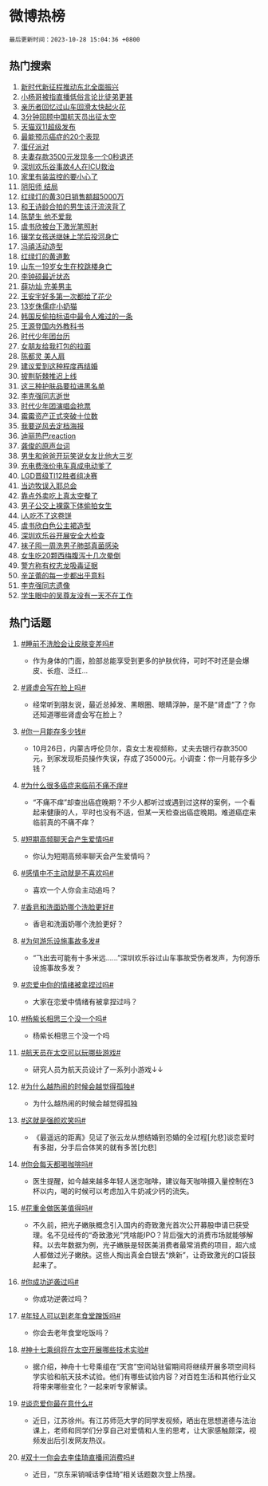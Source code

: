 # 微博热榜

`最后更新时间：2023-10-28 15:04:36 +0800`

## 热门搜索

1. [新时代新征程推动东北全面振兴](https://m.weibo.cn/search?containerid=100103type%3D1%26t%3D10%26q%3D%23%E6%96%B0%E6%97%B6%E4%BB%A3%E6%96%B0%E5%BE%81%E7%A8%8B%E6%8E%A8%E5%8A%A8%E4%B8%9C%E5%8C%97%E5%85%A8%E9%9D%A2%E6%8C%AF%E5%85%B4%23&stream_entry_id=51&isnewpage=1&extparam=seat%3D1%26cate%3D10103%26dgr%3D0%26pos%3D0%26stream_entry_id%3D51%26q%3D%2523%25E6%2596%25B0%25E6%2597%25B6%25E4%25BB%25A3%25E6%2596%25B0%25E5%25BE%2581%25E7%25A8%258B%25E6%258E%25A8%25E5%258A%25A8%25E4%25B8%259C%25E5%258C%2597%25E5%2585%25A8%25E9%259D%25A2%25E6%258C%25AF%25E5%2585%25B4%2523%26c_type%3D51%26filter_type%3Drealtimehot%26display_time%3D1698476674%26pre_seqid%3D169847667492402202148)
1. [小杨哥被指直播低俗言论比徒弟更甚](https://m.weibo.cn/search?containerid=100103type%3D1%26t%3D10%26q%3D%23%E5%B0%8F%E6%9D%A8%E5%93%A5%E8%A2%AB%E6%8C%87%E7%9B%B4%E6%92%AD%E4%BD%8E%E4%BF%97%E8%A8%80%E8%AE%BA%E6%AF%94%E5%BE%92%E5%BC%9F%E6%9B%B4%E7%94%9A%23&stream_entry_id=31&isnewpage=1&extparam=seat%3D1%26realpos%3D1%26dgr%3D0%26filter_type%3Drealtimehot%26q%3D%2523%25E5%25B0%258F%25E6%259D%25A8%25E5%2593%25A5%25E8%25A2%25AB%25E6%258C%2587%25E7%259B%25B4%25E6%2592%25AD%25E4%25BD%258E%25E4%25BF%2597%25E8%25A8%2580%25E8%25AE%25BA%25E6%25AF%2594%25E5%25BE%2592%25E5%25BC%259F%25E6%259B%25B4%25E7%2594%259A%2523%26flag%3D2%26stream_entry_id%3D31%26pos%3D0%26band_rank%3D1%26c_type%3D31%26cate%3D5001%26lcate%3D5001%26display_time%3D1698476674%26pre_seqid%3D169847667492402202148)
1. [亲历者回忆过山车回滑太快起火花](https://m.weibo.cn/search?containerid=100103type%3D1%26t%3D10%26q%3D%23%E4%BA%B2%E5%8E%86%E8%80%85%E5%9B%9E%E5%BF%86%E8%BF%87%E5%B1%B1%E8%BD%A6%E5%9B%9E%E6%BB%91%E5%A4%AA%E5%BF%AB%E8%B5%B7%E7%81%AB%E8%8A%B1%23&stream_entry_id=31&isnewpage=1&extparam=seat%3D1%26realpos%3D2%26dgr%3D0%26filter_type%3Drealtimehot%26q%3D%2523%25E4%25BA%25B2%25E5%258E%2586%25E8%2580%2585%25E5%259B%259E%25E5%25BF%2586%25E8%25BF%2587%25E5%25B1%25B1%25E8%25BD%25A6%25E5%259B%259E%25E6%25BB%2591%25E5%25A4%25AA%25E5%25BF%25AB%25E8%25B5%25B7%25E7%2581%25AB%25E8%258A%25B1%2523%26flag%3D1%26stream_entry_id%3D31%26pos%3D1%26band_rank%3D2%26c_type%3D31%26cate%3D5001%26lcate%3D5001%26display_time%3D1698476674%26pre_seqid%3D169847667492402202148)
1. [3分钟回顾中国航天员出征太空](https://m.weibo.cn/search?containerid=100103type%3D1%26t%3D10%26q%3D%233%E5%88%86%E9%92%9F%E5%9B%9E%E9%A1%BE%E4%B8%AD%E5%9B%BD%E8%88%AA%E5%A4%A9%E5%91%98%E5%87%BA%E5%BE%81%E5%A4%AA%E7%A9%BA%23&stream_entry_id=31&isnewpage=1&extparam=seat%3D1%26realpos%3D3%26dgr%3D0%26filter_type%3Drealtimehot%26q%3D%25233%25E5%2588%2586%25E9%2592%259F%25E5%259B%259E%25E9%25A1%25BE%25E4%25B8%25AD%25E5%259B%25BD%25E8%2588%25AA%25E5%25A4%25A9%25E5%2591%2598%25E5%2587%25BA%25E5%25BE%2581%25E5%25A4%25AA%25E7%25A9%25BA%2523%26flag%3D32768%26stream_entry_id%3D31%26pos%3D2%26band_rank%3D3%26c_type%3D31%26cate%3D5001%26lcate%3D5001%26display_time%3D1698476674%26pre_seqid%3D169847667492402202148)
1. [天猫双11超级发布](https://m.weibo.cn/search?containerid=100103type%3D1%26t%3D10%26q%3D%23%E5%A4%A9%E7%8C%AB%E5%8F%8C11%E8%B6%85%E7%BA%A7%E5%8F%91%E5%B8%83%23&stream_entry_id=31&isnewpage=1&extparam=seat%3D1%26filter_type%3Drealtimehot%26is_ad_pos%3D1%26q%3D%2523%25E5%25A4%25A9%25E7%258C%25AB%25E5%258F%258C11%25E8%25B6%2585%25E7%25BA%25A7%25E5%258F%2591%25E5%25B8%2583%2523%26dgr%3D0%26stream_entry_id%3D31%26adid%3D209601%26topic_ad%3D1%26pos%3D3%26band_rank%3D4%26c_type%3D31%26cate%3D5001%26lcate%3D5001%26display_time%3D1698476674%26pre_seqid%3D169847667492402202148)
1. [最能预示癌症的20个表现](https://m.weibo.cn/search?containerid=100103type%3D1%26t%3D10%26q%3D%23%E6%9C%80%E8%83%BD%E9%A2%84%E7%A4%BA%E7%99%8C%E7%97%87%E7%9A%8420%E4%B8%AA%E8%A1%A8%E7%8E%B0%23&stream_entry_id=31&isnewpage=1&extparam=seat%3D1%26realpos%3D4%26dgr%3D0%26filter_type%3Drealtimehot%26q%3D%2523%25E6%259C%2580%25E8%2583%25BD%25E9%25A2%2584%25E7%25A4%25BA%25E7%2599%258C%25E7%2597%2587%25E7%259A%258420%25E4%25B8%25AA%25E8%25A1%25A8%25E7%258E%25B0%2523%26flag%3D2%26stream_entry_id%3D31%26pos%3D4%26band_rank%3D4%26c_type%3D31%26cate%3D5001%26lcate%3D5001%26display_time%3D1698476674%26pre_seqid%3D169847667492402202148)
1. [蛋仔派对](https://m.weibo.cn/search?containerid=100103type%3D1%26t%3D10%26q%3D%E8%9B%8B%E4%BB%94%E6%B4%BE%E5%AF%B9&stream_entry_id=31&isnewpage=1&extparam=seat%3D1%26realpos%3D5%26dgr%3D0%26filter_type%3Drealtimehot%26q%3D%25E8%259B%258B%25E4%25BB%2594%25E6%25B4%25BE%25E5%25AF%25B9%26flag%3D1%26stream_entry_id%3D31%26pos%3D5%26band_rank%3D5%26c_type%3D31%26cate%3D5001%26lcate%3D5001%26display_time%3D1698476674%26pre_seqid%3D169847667492402202148)
1. [夫妻存款3500元发现多一个0秒退还](https://m.weibo.cn/search?containerid=100103type%3D1%26t%3D10%26q%3D%23%E5%A4%AB%E5%A6%BB%E5%AD%98%E6%AC%BE3500%E5%85%83%E5%8F%91%E7%8E%B0%E5%A4%9A%E4%B8%80%E4%B8%AA0%E7%A7%92%E9%80%80%E8%BF%98%23&stream_entry_id=31&isnewpage=1&extparam=seat%3D1%26realpos%3D6%26dgr%3D0%26filter_type%3Drealtimehot%26q%3D%2523%25E5%25A4%25AB%25E5%25A6%25BB%25E5%25AD%2598%25E6%25AC%25BE3500%25E5%2585%2583%25E5%258F%2591%25E7%258E%25B0%25E5%25A4%259A%25E4%25B8%2580%25E4%25B8%25AA0%25E7%25A7%2592%25E9%2580%2580%25E8%25BF%2598%2523%26flag%3D32768%26stream_entry_id%3D31%26pos%3D6%26band_rank%3D6%26c_type%3D31%26cate%3D5001%26lcate%3D5001%26display_time%3D1698476674%26pre_seqid%3D169847667492402202148)
1. [深圳欢乐谷事故4人在ICU救治](https://m.weibo.cn/search?containerid=100103type%3D1%26t%3D10%26q%3D%23%E6%B7%B1%E5%9C%B3%E6%AC%A2%E4%B9%90%E8%B0%B7%E4%BA%8B%E6%95%854%E4%BA%BA%E5%9C%A8ICU%E6%95%91%E6%B2%BB%23&stream_entry_id=31&isnewpage=1&extparam=seat%3D1%26realpos%3D7%26dgr%3D0%26filter_type%3Drealtimehot%26q%3D%2523%25E6%25B7%25B1%25E5%259C%25B3%25E6%25AC%25A2%25E4%25B9%2590%25E8%25B0%25B7%25E4%25BA%258B%25E6%2595%25854%25E4%25BA%25BA%25E5%259C%25A8ICU%25E6%2595%2591%25E6%25B2%25BB%2523%26flag%3D2%26stream_entry_id%3D31%26pos%3D7%26band_rank%3D7%26c_type%3D31%26cate%3D5001%26lcate%3D5001%26display_time%3D1698476674%26pre_seqid%3D169847667492402202148)
1. [家里有装监控的要小心了](https://m.weibo.cn/search?containerid=100103type%3D1%26t%3D10%26q%3D%E5%AE%B6%E9%87%8C%E6%9C%89%E8%A3%85%E7%9B%91%E6%8E%A7%E7%9A%84%E8%A6%81%E5%B0%8F%E5%BF%83%E4%BA%86&stream_entry_id=31&isnewpage=1&extparam=seat%3D1%26realpos%3D8%26dgr%3D0%26filter_type%3Drealtimehot%26q%3D%25E5%25AE%25B6%25E9%2587%258C%25E6%259C%2589%25E8%25A3%2585%25E7%259B%2591%25E6%258E%25A7%25E7%259A%2584%25E8%25A6%2581%25E5%25B0%258F%25E5%25BF%2583%25E4%25BA%2586%26flag%3D0%26stream_entry_id%3D31%26pos%3D8%26band_rank%3D8%26c_type%3D31%26cate%3D5001%26lcate%3D5001%26display_time%3D1698476674%26pre_seqid%3D169847667492402202148)
1. [阴阳师 结局](https://m.weibo.cn/search?containerid=100103type%3D1%26t%3D10%26q%3D%E9%98%B4%E9%98%B3%E5%B8%88+%E7%BB%93%E5%B1%80&stream_entry_id=31&isnewpage=1&extparam=seat%3D1%26realpos%3D9%26dgr%3D0%26filter_type%3Drealtimehot%26q%3D%25E9%2598%25B4%25E9%2598%25B3%25E5%25B8%2588%2520%25E7%25BB%2593%25E5%25B1%2580%26flag%3D1%26stream_entry_id%3D31%26pos%3D9%26band_rank%3D9%26c_type%3D31%26cate%3D5001%26lcate%3D5001%26display_time%3D1698476674%26pre_seqid%3D169847667492402202148)
1. [红绿灯的黄30日销售额超5000万](https://m.weibo.cn/search?containerid=100103type%3D1%26t%3D10%26q%3D%23%E7%BA%A2%E7%BB%BF%E7%81%AF%E7%9A%84%E9%BB%8430%E6%97%A5%E9%94%80%E5%94%AE%E9%A2%9D%E8%B6%855000%E4%B8%87%23&stream_entry_id=31&isnewpage=1&extparam=seat%3D1%26realpos%3D10%26dgr%3D0%26filter_type%3Drealtimehot%26q%3D%2523%25E7%25BA%25A2%25E7%25BB%25BF%25E7%2581%25AF%25E7%259A%2584%25E9%25BB%258430%25E6%2597%25A5%25E9%2594%2580%25E5%2594%25AE%25E9%25A2%259D%25E8%25B6%25855000%25E4%25B8%2587%2523%26flag%3D0%26stream_entry_id%3D31%26pos%3D10%26band_rank%3D10%26c_type%3D31%26cate%3D5001%26lcate%3D5001%26display_time%3D1698476674%26pre_seqid%3D169847667492402202148)
1. [和王诗龄合拍的男生该汗流浃背了](https://m.weibo.cn/search?containerid=100103type%3D1%26t%3D10%26q%3D%E5%92%8C%E7%8E%8B%E8%AF%97%E9%BE%84%E5%90%88%E6%8B%8D%E7%9A%84%E7%94%B7%E7%94%9F%E8%AF%A5%E6%B1%97%E6%B5%81%E6%B5%83%E8%83%8C%E4%BA%86&stream_entry_id=31&isnewpage=1&extparam=seat%3D1%26realpos%3D11%26dgr%3D0%26filter_type%3Drealtimehot%26q%3D%25E5%2592%258C%25E7%258E%258B%25E8%25AF%2597%25E9%25BE%2584%25E5%2590%2588%25E6%258B%258D%25E7%259A%2584%25E7%2594%25B7%25E7%2594%259F%25E8%25AF%25A5%25E6%25B1%2597%25E6%25B5%2581%25E6%25B5%2583%25E8%2583%258C%25E4%25BA%2586%26flag%3D1%26stream_entry_id%3D31%26pos%3D11%26band_rank%3D11%26c_type%3D31%26cate%3D5001%26lcate%3D5001%26display_time%3D1698476674%26pre_seqid%3D169847667492402202148)
1. [陈楚生 他不爱我](https://m.weibo.cn/search?containerid=100103type%3D1%26t%3D10%26q%3D%E9%99%88%E6%A5%9A%E7%94%9F+%E4%BB%96%E4%B8%8D%E7%88%B1%E6%88%91&stream_entry_id=31&isnewpage=1&extparam=seat%3D1%26realpos%3D12%26dgr%3D0%26filter_type%3Drealtimehot%26q%3D%25E9%2599%2588%25E6%25A5%259A%25E7%2594%259F%2520%25E4%25BB%2596%25E4%25B8%258D%25E7%2588%25B1%25E6%2588%2591%26flag%3D1%26stream_entry_id%3D31%26pos%3D12%26band_rank%3D12%26c_type%3D31%26cate%3D5001%26lcate%3D5001%26display_time%3D1698476674%26pre_seqid%3D169847667492402202148)
1. [虞书欣被台下激光笔照射](https://m.weibo.cn/search?containerid=100103type%3D1%26t%3D10%26q%3D%23%E8%99%9E%E4%B9%A6%E6%AC%A3%E8%A2%AB%E5%8F%B0%E4%B8%8B%E6%BF%80%E5%85%89%E7%AC%94%E7%85%A7%E5%B0%84%23&stream_entry_id=31&isnewpage=1&extparam=seat%3D1%26realpos%3D13%26dgr%3D0%26filter_type%3Drealtimehot%26q%3D%2523%25E8%2599%259E%25E4%25B9%25A6%25E6%25AC%25A3%25E8%25A2%25AB%25E5%258F%25B0%25E4%25B8%258B%25E6%25BF%2580%25E5%2585%2589%25E7%25AC%2594%25E7%2585%25A7%25E5%25B0%2584%2523%26flag%3D2%26stream_entry_id%3D31%26pos%3D13%26band_rank%3D13%26c_type%3D31%26cate%3D5001%26lcate%3D5001%26display_time%3D1698476674%26pre_seqid%3D169847667492402202148)
1. [辍学女孩送继妹上学后投河身亡](https://m.weibo.cn/search?containerid=100103type%3D1%26t%3D10%26q%3D%23%E8%BE%8D%E5%AD%A6%E5%A5%B3%E5%AD%A9%E9%80%81%E7%BB%A7%E5%A6%B9%E4%B8%8A%E5%AD%A6%E5%90%8E%E6%8A%95%E6%B2%B3%E8%BA%AB%E4%BA%A1%23&stream_entry_id=31&isnewpage=1&extparam=seat%3D1%26realpos%3D14%26dgr%3D0%26filter_type%3Drealtimehot%26q%3D%2523%25E8%25BE%258D%25E5%25AD%25A6%25E5%25A5%25B3%25E5%25AD%25A9%25E9%2580%2581%25E7%25BB%25A7%25E5%25A6%25B9%25E4%25B8%258A%25E5%25AD%25A6%25E5%2590%258E%25E6%258A%2595%25E6%25B2%25B3%25E8%25BA%25AB%25E4%25BA%25A1%2523%26flag%3D2%26stream_entry_id%3D31%26pos%3D14%26band_rank%3D14%26c_type%3D31%26cate%3D5001%26lcate%3D5001%26display_time%3D1698476674%26pre_seqid%3D169847667492402202148)
1. [冯禧活动造型](https://m.weibo.cn/search?containerid=100103type%3D1%26t%3D10%26q%3D%E5%86%AF%E7%A6%A7%E6%B4%BB%E5%8A%A8%E9%80%A0%E5%9E%8B&stream_entry_id=31&isnewpage=1&extparam=seat%3D1%26realpos%3D15%26dgr%3D0%26filter_type%3Drealtimehot%26q%3D%25E5%2586%25AF%25E7%25A6%25A7%25E6%25B4%25BB%25E5%258A%25A8%25E9%2580%25A0%25E5%259E%258B%26flag%3D1%26stream_entry_id%3D31%26pos%3D15%26band_rank%3D15%26c_type%3D31%26cate%3D5001%26lcate%3D5001%26display_time%3D1698476674%26pre_seqid%3D169847667492402202148)
1. [红绿灯的黄道歉](https://m.weibo.cn/search?containerid=100103type%3D1%26t%3D10%26q%3D%23%E7%BA%A2%E7%BB%BF%E7%81%AF%E7%9A%84%E9%BB%84%E9%81%93%E6%AD%89%23&stream_entry_id=31&isnewpage=1&extparam=seat%3D1%26realpos%3D16%26dgr%3D0%26filter_type%3Drealtimehot%26q%3D%2523%25E7%25BA%25A2%25E7%25BB%25BF%25E7%2581%25AF%25E7%259A%2584%25E9%25BB%2584%25E9%2581%2593%25E6%25AD%2589%2523%26flag%3D2%26stream_entry_id%3D31%26pos%3D16%26band_rank%3D16%26c_type%3D31%26cate%3D5001%26lcate%3D5001%26display_time%3D1698476674%26pre_seqid%3D169847667492402202148)
1. [山东一19岁女生在校跳楼身亡](https://m.weibo.cn/search?containerid=100103type%3D1%26t%3D10%26q%3D%23%E5%B1%B1%E4%B8%9C%E4%B8%8019%E5%B2%81%E5%A5%B3%E7%94%9F%E5%9C%A8%E6%A0%A1%E8%B7%B3%E6%A5%BC%E8%BA%AB%E4%BA%A1%23&stream_entry_id=31&isnewpage=1&extparam=seat%3D1%26realpos%3D17%26dgr%3D0%26filter_type%3Drealtimehot%26q%3D%2523%25E5%25B1%25B1%25E4%25B8%259C%25E4%25B8%258019%25E5%25B2%2581%25E5%25A5%25B3%25E7%2594%259F%25E5%259C%25A8%25E6%25A0%25A1%25E8%25B7%25B3%25E6%25A5%25BC%25E8%25BA%25AB%25E4%25BA%25A1%2523%26flag%3D2%26stream_entry_id%3D31%26pos%3D17%26band_rank%3D17%26c_type%3D31%26cate%3D5001%26lcate%3D5001%26display_time%3D1698476674%26pre_seqid%3D169847667492402202148)
1. [李钟硕最近状态](https://m.weibo.cn/search?containerid=100103type%3D1%26t%3D10%26q%3D%23%E6%9D%8E%E9%92%9F%E7%A1%95%E6%9C%80%E8%BF%91%E7%8A%B6%E6%80%81%23&stream_entry_id=31&isnewpage=1&extparam=seat%3D1%26realpos%3D18%26dgr%3D0%26filter_type%3Drealtimehot%26q%3D%2523%25E6%259D%258E%25E9%2592%259F%25E7%25A1%2595%25E6%259C%2580%25E8%25BF%2591%25E7%258A%25B6%25E6%2580%2581%2523%26flag%3D2%26stream_entry_id%3D31%26pos%3D18%26band_rank%3D18%26c_type%3D31%26cate%3D5001%26lcate%3D5001%26display_time%3D1698476674%26pre_seqid%3D169847667492402202148)
1. [薛功灿 完美男主](https://m.weibo.cn/search?containerid=100103type%3D1%26t%3D10%26q%3D%E8%96%9B%E5%8A%9F%E7%81%BF+%E5%AE%8C%E7%BE%8E%E7%94%B7%E4%B8%BB&stream_entry_id=31&isnewpage=1&extparam=seat%3D1%26realpos%3D19%26dgr%3D0%26filter_type%3Drealtimehot%26q%3D%25E8%2596%259B%25E5%258A%259F%25E7%2581%25BF%2520%25E5%25AE%258C%25E7%25BE%258E%25E7%2594%25B7%25E4%25B8%25BB%26flag%3D2%26stream_entry_id%3D31%26pos%3D19%26band_rank%3D19%26c_type%3D31%26cate%3D5001%26lcate%3D5001%26display_time%3D1698476674%26pre_seqid%3D169847667492402202148)
1. [王安宇好多第一次都给了花少](https://m.weibo.cn/search?containerid=100103type%3D1%26t%3D10%26q%3D%E7%8E%8B%E5%AE%89%E5%AE%87%E5%A5%BD%E5%A4%9A%E7%AC%AC%E4%B8%80%E6%AC%A1%E9%83%BD%E7%BB%99%E4%BA%86%E8%8A%B1%E5%B0%91&stream_entry_id=31&isnewpage=1&extparam=seat%3D1%26realpos%3D20%26dgr%3D0%26filter_type%3Drealtimehot%26q%3D%25E7%258E%258B%25E5%25AE%2589%25E5%25AE%2587%25E5%25A5%25BD%25E5%25A4%259A%25E7%25AC%25AC%25E4%25B8%2580%25E6%25AC%25A1%25E9%2583%25BD%25E7%25BB%2599%25E4%25BA%2586%25E8%258A%25B1%25E5%25B0%2591%26flag%3D1%26stream_entry_id%3D31%26pos%3D20%26band_rank%3D20%26c_type%3D31%26cate%3D5001%26lcate%3D5001%26display_time%3D1698476674%26pre_seqid%3D169847667492402202148)
1. [13岁侏儒症小奶猫](https://m.weibo.cn/search?containerid=100103type%3D1%26t%3D10%26q%3D13%E5%B2%81%E4%BE%8F%E5%84%92%E7%97%87%E5%B0%8F%E5%A5%B6%E7%8C%AB&stream_entry_id=31&isnewpage=1&extparam=seat%3D1%26realpos%3D21%26dgr%3D0%26filter_type%3Drealtimehot%26q%3D13%25E5%25B2%2581%25E4%25BE%258F%25E5%2584%2592%25E7%2597%2587%25E5%25B0%258F%25E5%25A5%25B6%25E7%258C%25AB%26flag%3D1%26stream_entry_id%3D31%26pos%3D21%26band_rank%3D21%26c_type%3D31%26cate%3D5001%26lcate%3D5001%26display_time%3D1698476674%26pre_seqid%3D169847667492402202148)
1. [韩国反偷拍标语中最令人难过的一条](https://m.weibo.cn/search?containerid=100103type%3D1%26t%3D10%26q%3D%E9%9F%A9%E5%9B%BD%E5%8F%8D%E5%81%B7%E6%8B%8D%E6%A0%87%E8%AF%AD%E4%B8%AD%E6%9C%80%E4%BB%A4%E4%BA%BA%E9%9A%BE%E8%BF%87%E7%9A%84%E4%B8%80%E6%9D%A1&stream_entry_id=31&isnewpage=1&extparam=seat%3D1%26realpos%3D22%26dgr%3D0%26filter_type%3Drealtimehot%26q%3D%25E9%259F%25A9%25E5%259B%25BD%25E5%258F%258D%25E5%2581%25B7%25E6%258B%258D%25E6%25A0%2587%25E8%25AF%25AD%25E4%25B8%25AD%25E6%259C%2580%25E4%25BB%25A4%25E4%25BA%25BA%25E9%259A%25BE%25E8%25BF%2587%25E7%259A%2584%25E4%25B8%2580%25E6%259D%25A1%26flag%3D1%26stream_entry_id%3D31%26pos%3D22%26band_rank%3D22%26c_type%3D31%26cate%3D5001%26lcate%3D5001%26display_time%3D1698476674%26pre_seqid%3D169847667492402202148)
1. [王源登国内外教科书](https://m.weibo.cn/search?containerid=100103type%3D1%26t%3D10%26q%3D%23%E7%8E%8B%E6%BA%90%E7%99%BB%E5%9B%BD%E5%86%85%E5%A4%96%E6%95%99%E7%A7%91%E4%B9%A6%23&stream_entry_id=31&isnewpage=1&extparam=seat%3D1%26realpos%3D23%26dgr%3D0%26filter_type%3Drealtimehot%26q%3D%2523%25E7%258E%258B%25E6%25BA%2590%25E7%2599%25BB%25E5%259B%25BD%25E5%2586%2585%25E5%25A4%2596%25E6%2595%2599%25E7%25A7%2591%25E4%25B9%25A6%2523%26flag%3D1%26stream_entry_id%3D31%26pos%3D23%26band_rank%3D23%26c_type%3D31%26cate%3D5001%26lcate%3D5001%26display_time%3D1698476674%26pre_seqid%3D169847667492402202148)
1. [时代少年团台历](https://m.weibo.cn/search?containerid=100103type%3D1%26t%3D10%26q%3D%E6%97%B6%E4%BB%A3%E5%B0%91%E5%B9%B4%E5%9B%A2%E5%8F%B0%E5%8E%86&stream_entry_id=31&isnewpage=1&extparam=seat%3D1%26realpos%3D24%26dgr%3D0%26filter_type%3Drealtimehot%26q%3D%25E6%2597%25B6%25E4%25BB%25A3%25E5%25B0%2591%25E5%25B9%25B4%25E5%259B%25A2%25E5%258F%25B0%25E5%258E%2586%26flag%3D1%26stream_entry_id%3D31%26pos%3D24%26band_rank%3D24%26c_type%3D31%26cate%3D5001%26lcate%3D5001%26display_time%3D1698476674%26pre_seqid%3D169847667492402202148)
1. [女朋友给我打包的拉面](https://m.weibo.cn/search?containerid=100103type%3D1%26t%3D10%26q%3D%E5%A5%B3%E6%9C%8B%E5%8F%8B%E7%BB%99%E6%88%91%E6%89%93%E5%8C%85%E7%9A%84%E6%8B%89%E9%9D%A2&stream_entry_id=31&isnewpage=1&extparam=seat%3D1%26realpos%3D25%26dgr%3D0%26filter_type%3Drealtimehot%26q%3D%25E5%25A5%25B3%25E6%259C%258B%25E5%258F%258B%25E7%25BB%2599%25E6%2588%2591%25E6%2589%2593%25E5%258C%2585%25E7%259A%2584%25E6%258B%2589%25E9%259D%25A2%26flag%3D1%26stream_entry_id%3D31%26pos%3D25%26band_rank%3D25%26c_type%3D31%26cate%3D5001%26lcate%3D5001%26display_time%3D1698476674%26pre_seqid%3D169847667492402202148)
1. [陈都灵 美人肩](https://m.weibo.cn/search?containerid=100103type%3D1%26t%3D10%26q%3D%E9%99%88%E9%83%BD%E7%81%B5+%E7%BE%8E%E4%BA%BA%E8%82%A9&stream_entry_id=31&isnewpage=1&extparam=seat%3D1%26realpos%3D26%26dgr%3D0%26filter_type%3Drealtimehot%26q%3D%25E9%2599%2588%25E9%2583%25BD%25E7%2581%25B5%2520%25E7%25BE%258E%25E4%25BA%25BA%25E8%2582%25A9%26flag%3D0%26stream_entry_id%3D31%26pos%3D26%26band_rank%3D26%26c_type%3D31%26cate%3D5001%26lcate%3D5001%26display_time%3D1698476674%26pre_seqid%3D169847667492402202148)
1. [建议爱到这种程度再结婚](https://m.weibo.cn/search?containerid=100103type%3D1%26t%3D10%26q%3D%E5%BB%BA%E8%AE%AE%E7%88%B1%E5%88%B0%E8%BF%99%E7%A7%8D%E7%A8%8B%E5%BA%A6%E5%86%8D%E7%BB%93%E5%A9%9A&stream_entry_id=31&isnewpage=1&extparam=seat%3D1%26realpos%3D27%26dgr%3D0%26filter_type%3Drealtimehot%26q%3D%25E5%25BB%25BA%25E8%25AE%25AE%25E7%2588%25B1%25E5%2588%25B0%25E8%25BF%2599%25E7%25A7%258D%25E7%25A8%258B%25E5%25BA%25A6%25E5%2586%258D%25E7%25BB%2593%25E5%25A9%259A%26flag%3D1%26stream_entry_id%3D31%26pos%3D27%26band_rank%3D27%26c_type%3D31%26cate%3D5001%26lcate%3D5001%26display_time%3D1698476674%26pre_seqid%3D169847667492402202148)
1. [披荆斩棘推迟上线](https://m.weibo.cn/search?containerid=100103type%3D1%26t%3D10%26q%3D%23%E6%8A%AB%E8%8D%86%E6%96%A9%E6%A3%98%E6%8E%A8%E8%BF%9F%E4%B8%8A%E7%BA%BF%23&stream_entry_id=31&isnewpage=1&extparam=seat%3D1%26realpos%3D28%26dgr%3D0%26filter_type%3Drealtimehot%26q%3D%2523%25E6%258A%25AB%25E8%258D%2586%25E6%2596%25A9%25E6%25A3%2598%25E6%258E%25A8%25E8%25BF%259F%25E4%25B8%258A%25E7%25BA%25BF%2523%26flag%3D0%26stream_entry_id%3D31%26pos%3D28%26band_rank%3D28%26c_type%3D31%26cate%3D5001%26lcate%3D5001%26display_time%3D1698476674%26pre_seqid%3D169847667492402202148)
1. [这三种护肤品要拉进黑名单](https://m.weibo.cn/search?containerid=100103type%3D1%26t%3D10%26q%3D%23%E8%BF%99%E4%B8%89%E7%A7%8D%E6%8A%A4%E8%82%A4%E5%93%81%E8%A6%81%E6%8B%89%E8%BF%9B%E9%BB%91%E5%90%8D%E5%8D%95%23&stream_entry_id=31&isnewpage=1&extparam=seat%3D1%26realpos%3D29%26dgr%3D0%26filter_type%3Drealtimehot%26q%3D%2523%25E8%25BF%2599%25E4%25B8%2589%25E7%25A7%258D%25E6%258A%25A4%25E8%2582%25A4%25E5%2593%2581%25E8%25A6%2581%25E6%258B%2589%25E8%25BF%259B%25E9%25BB%2591%25E5%2590%258D%25E5%258D%2595%2523%26flag%3D1%26stream_entry_id%3D31%26pos%3D29%26band_rank%3D29%26c_type%3D31%26cate%3D5001%26lcate%3D5001%26display_time%3D1698476674%26pre_seqid%3D169847667492402202148)
1. [李克强同志逝世](https://m.weibo.cn/search?containerid=100103type%3D1%26t%3D10%26q%3D%23%E6%9D%8E%E5%85%8B%E5%BC%BA%E5%90%8C%E5%BF%97%E9%80%9D%E4%B8%96%23&stream_entry_id=31&isnewpage=1&extparam=seat%3D1%26realpos%3D30%26dgr%3D0%26filter_type%3Drealtimehot%26q%3D%2523%25E6%259D%258E%25E5%2585%258B%25E5%25BC%25BA%25E5%2590%258C%25E5%25BF%2597%25E9%2580%259D%25E4%25B8%2596%2523%26flag%3D0%26stream_entry_id%3D31%26pos%3D30%26band_rank%3D30%26c_type%3D31%26cate%3D5001%26lcate%3D5001%26display_time%3D1698476674%26pre_seqid%3D169847667492402202148)
1. [时代少年团演唱会抢票](https://m.weibo.cn/search?containerid=100103type%3D1%26t%3D10%26q%3D%E6%97%B6%E4%BB%A3%E5%B0%91%E5%B9%B4%E5%9B%A2%E6%BC%94%E5%94%B1%E4%BC%9A%E6%8A%A2%E7%A5%A8&stream_entry_id=31&isnewpage=1&extparam=seat%3D1%26realpos%3D31%26dgr%3D0%26filter_type%3Drealtimehot%26q%3D%25E6%2597%25B6%25E4%25BB%25A3%25E5%25B0%2591%25E5%25B9%25B4%25E5%259B%25A2%25E6%25BC%2594%25E5%2594%25B1%25E4%25BC%259A%25E6%258A%25A2%25E7%25A5%25A8%26flag%3D0%26stream_entry_id%3D31%26pos%3D31%26band_rank%3D31%26c_type%3D31%26cate%3D5001%26lcate%3D5001%26display_time%3D1698476674%26pre_seqid%3D169847667492402202148)
1. [霉霉资产正式突破十位数](https://m.weibo.cn/search?containerid=100103type%3D1%26t%3D10%26q%3D%E9%9C%89%E9%9C%89%E8%B5%84%E4%BA%A7%E6%AD%A3%E5%BC%8F%E7%AA%81%E7%A0%B4%E5%8D%81%E4%BD%8D%E6%95%B0&stream_entry_id=31&isnewpage=1&extparam=seat%3D1%26realpos%3D32%26dgr%3D0%26filter_type%3Drealtimehot%26q%3D%25E9%259C%2589%25E9%259C%2589%25E8%25B5%2584%25E4%25BA%25A7%25E6%25AD%25A3%25E5%25BC%258F%25E7%25AA%2581%25E7%25A0%25B4%25E5%258D%2581%25E4%25BD%258D%25E6%2595%25B0%26flag%3D0%26stream_entry_id%3D31%26pos%3D32%26band_rank%3D32%26c_type%3D31%26cate%3D5001%26lcate%3D5001%26display_time%3D1698476674%26pre_seqid%3D169847667492402202148)
1. [我要逆风去定档海报](https://m.weibo.cn/search?containerid=100103type%3D1%26t%3D10%26q%3D%23%E6%88%91%E8%A6%81%E9%80%86%E9%A3%8E%E5%8E%BB%E5%AE%9A%E6%A1%A3%E6%B5%B7%E6%8A%A5%23&stream_entry_id=31&isnewpage=1&extparam=seat%3D1%26realpos%3D33%26dgr%3D0%26filter_type%3Drealtimehot%26q%3D%2523%25E6%2588%2591%25E8%25A6%2581%25E9%2580%2586%25E9%25A3%258E%25E5%258E%25BB%25E5%25AE%259A%25E6%25A1%25A3%25E6%25B5%25B7%25E6%258A%25A5%2523%26flag%3D1%26stream_entry_id%3D31%26pos%3D33%26band_rank%3D33%26c_type%3D31%26cate%3D5001%26lcate%3D5001%26display_time%3D1698476674%26pre_seqid%3D169847667492402202148)
1. [迪丽热巴reaction](https://m.weibo.cn/search?containerid=100103type%3D1%26t%3D10%26q%3D%23%E8%BF%AA%E4%B8%BD%E7%83%AD%E5%B7%B4reaction%23&stream_entry_id=31&isnewpage=1&extparam=seat%3D1%26realpos%3D34%26dgr%3D0%26filter_type%3Drealtimehot%26q%3D%2523%25E8%25BF%25AA%25E4%25B8%25BD%25E7%2583%25AD%25E5%25B7%25B4reaction%2523%26flag%3D1%26stream_entry_id%3D31%26pos%3D34%26band_rank%3D34%26c_type%3D31%26cate%3D5001%26lcate%3D5001%26display_time%3D1698476674%26pre_seqid%3D169847667492402202148)
1. [龚俊的原声台词](https://m.weibo.cn/search?containerid=100103type%3D1%26t%3D10%26q%3D%23%E9%BE%9A%E4%BF%8A%E7%9A%84%E5%8E%9F%E5%A3%B0%E5%8F%B0%E8%AF%8D%23&stream_entry_id=31&isnewpage=1&extparam=seat%3D1%26realpos%3D35%26dgr%3D0%26filter_type%3Drealtimehot%26q%3D%2523%25E9%25BE%259A%25E4%25BF%258A%25E7%259A%2584%25E5%258E%259F%25E5%25A3%25B0%25E5%258F%25B0%25E8%25AF%258D%2523%26flag%3D1%26stream_entry_id%3D31%26pos%3D35%26band_rank%3D35%26c_type%3D31%26cate%3D5001%26lcate%3D5001%26display_time%3D1698476674%26pre_seqid%3D169847667492402202148)
1. [男生和爸爸开玩笑说女友比他大三岁](https://m.weibo.cn/search?containerid=100103type%3D1%26t%3D10%26q%3D%E7%94%B7%E7%94%9F%E5%92%8C%E7%88%B8%E7%88%B8%E5%BC%80%E7%8E%A9%E7%AC%91%E8%AF%B4%E5%A5%B3%E5%8F%8B%E6%AF%94%E4%BB%96%E5%A4%A7%E4%B8%89%E5%B2%81&stream_entry_id=31&isnewpage=1&extparam=seat%3D1%26realpos%3D36%26dgr%3D0%26filter_type%3Drealtimehot%26q%3D%25E7%2594%25B7%25E7%2594%259F%25E5%2592%258C%25E7%2588%25B8%25E7%2588%25B8%25E5%25BC%2580%25E7%258E%25A9%25E7%25AC%2591%25E8%25AF%25B4%25E5%25A5%25B3%25E5%258F%258B%25E6%25AF%2594%25E4%25BB%2596%25E5%25A4%25A7%25E4%25B8%2589%25E5%25B2%2581%26flag%3D1%26stream_entry_id%3D31%26pos%3D36%26band_rank%3D36%26c_type%3D31%26cate%3D5001%26lcate%3D5001%26display_time%3D1698476674%26pre_seqid%3D169847667492402202148)
1. [充电费涨价电车真成电动爹了](https://m.weibo.cn/search?containerid=100103type%3D1%26t%3D10%26q%3D%23%E5%85%85%E7%94%B5%E8%B4%B9%E6%B6%A8%E4%BB%B7%E7%94%B5%E8%BD%A6%E7%9C%9F%E6%88%90%E7%94%B5%E5%8A%A8%E7%88%B9%E4%BA%86%23&stream_entry_id=31&isnewpage=1&extparam=seat%3D1%26realpos%3D37%26dgr%3D0%26filter_type%3Drealtimehot%26q%3D%2523%25E5%2585%2585%25E7%2594%25B5%25E8%25B4%25B9%25E6%25B6%25A8%25E4%25BB%25B7%25E7%2594%25B5%25E8%25BD%25A6%25E7%259C%259F%25E6%2588%2590%25E7%2594%25B5%25E5%258A%25A8%25E7%2588%25B9%25E4%25BA%2586%2523%26flag%3D0%26stream_entry_id%3D31%26pos%3D37%26band_rank%3D37%26c_type%3D31%26cate%3D5001%26lcate%3D5001%26display_time%3D1698476674%26pre_seqid%3D169847667492402202148)
1. [LGD晋级TI12胜者组决赛](https://m.weibo.cn/search?containerid=100103type%3D1%26t%3D10%26q%3D%23LGD%E6%99%8B%E7%BA%A7TI12%E8%83%9C%E8%80%85%E7%BB%84%E5%86%B3%E8%B5%9B%23&stream_entry_id=31&isnewpage=1&extparam=seat%3D1%26realpos%3D38%26dgr%3D0%26filter_type%3Drealtimehot%26q%3D%2523LGD%25E6%2599%258B%25E7%25BA%25A7TI12%25E8%2583%259C%25E8%2580%2585%25E7%25BB%2584%25E5%2586%25B3%25E8%25B5%259B%2523%26flag%3D1%26stream_entry_id%3D31%26pos%3D38%26band_rank%3D38%26c_type%3D31%26cate%3D5001%26lcate%3D5001%26display_time%3D1698476674%26pre_seqid%3D169847667492402202148)
1. [当边牧误入耶总会](https://m.weibo.cn/search?containerid=100103type%3D1%26t%3D10%26q%3D%23%E5%BD%93%E8%BE%B9%E7%89%A7%E8%AF%AF%E5%85%A5%E8%80%B6%E6%80%BB%E4%BC%9A%23&stream_entry_id=31&isnewpage=1&extparam=seat%3D1%26realpos%3D39%26dgr%3D0%26filter_type%3Drealtimehot%26q%3D%2523%25E5%25BD%2593%25E8%25BE%25B9%25E7%2589%25A7%25E8%25AF%25AF%25E5%2585%25A5%25E8%2580%25B6%25E6%2580%25BB%25E4%25BC%259A%2523%26flag%3D1%26stream_entry_id%3D31%26pos%3D39%26band_rank%3D39%26c_type%3D31%26cate%3D5001%26lcate%3D5001%26display_time%3D1698476674%26pre_seqid%3D169847667492402202148)
1. [靠点外卖吃上真太空餐了](https://m.weibo.cn/search?containerid=100103type%3D1%26t%3D10%26q%3D%23%E9%9D%A0%E7%82%B9%E5%A4%96%E5%8D%96%E5%90%83%E4%B8%8A%E7%9C%9F%E5%A4%AA%E7%A9%BA%E9%A4%90%E4%BA%86%23&stream_entry_id=31&isnewpage=1&extparam=seat%3D1%26realpos%3D40%26dgr%3D0%26filter_type%3Drealtimehot%26q%3D%2523%25E9%259D%25A0%25E7%2582%25B9%25E5%25A4%2596%25E5%258D%2596%25E5%2590%2583%25E4%25B8%258A%25E7%259C%259F%25E5%25A4%25AA%25E7%25A9%25BA%25E9%25A4%2590%25E4%25BA%2586%2523%26flag%3D0%26stream_entry_id%3D31%26adid%3D209674%26pos%3D40%26band_rank%3D40%26c_type%3D31%26cate%3D5001%26lcate%3D5001%26display_time%3D1698476674%26pre_seqid%3D169847667492402202148)
1. [男子公交上裸露下体偷拍女生](https://m.weibo.cn/search?containerid=100103type%3D1%26t%3D10%26q%3D%23%E7%94%B7%E5%AD%90%E5%85%AC%E4%BA%A4%E4%B8%8A%E8%A3%B8%E9%9C%B2%E4%B8%8B%E4%BD%93%E5%81%B7%E6%8B%8D%E5%A5%B3%E7%94%9F%23&stream_entry_id=31&isnewpage=1&extparam=seat%3D1%26realpos%3D41%26dgr%3D0%26filter_type%3Drealtimehot%26q%3D%2523%25E7%2594%25B7%25E5%25AD%2590%25E5%2585%25AC%25E4%25BA%25A4%25E4%25B8%258A%25E8%25A3%25B8%25E9%259C%25B2%25E4%25B8%258B%25E4%25BD%2593%25E5%2581%25B7%25E6%258B%258D%25E5%25A5%25B3%25E7%2594%259F%2523%26flag%3D1%26stream_entry_id%3D31%26pos%3D41%26band_rank%3D41%26c_type%3D31%26cate%3D5001%26lcate%3D5001%26display_time%3D1698476674%26pre_seqid%3D169847667492402202148)
1. [i人吃不了这卷饼](https://m.weibo.cn/search?containerid=100103type%3D1%26t%3D10%26q%3Di%E4%BA%BA%E5%90%83%E4%B8%8D%E4%BA%86%E8%BF%99%E5%8D%B7%E9%A5%BC&stream_entry_id=31&isnewpage=1&extparam=seat%3D1%26realpos%3D42%26dgr%3D0%26filter_type%3Drealtimehot%26q%3Di%25E4%25BA%25BA%25E5%2590%2583%25E4%25B8%258D%25E4%25BA%2586%25E8%25BF%2599%25E5%258D%25B7%25E9%25A5%25BC%26flag%3D1%26stream_entry_id%3D31%26pos%3D42%26band_rank%3D42%26c_type%3D31%26cate%3D5001%26lcate%3D5001%26display_time%3D1698476674%26pre_seqid%3D169847667492402202148)
1. [虞书欣白色公主裙造型](https://m.weibo.cn/search?containerid=100103type%3D1%26t%3D10%26q%3D%E8%99%9E%E4%B9%A6%E6%AC%A3%E7%99%BD%E8%89%B2%E5%85%AC%E4%B8%BB%E8%A3%99%E9%80%A0%E5%9E%8B&stream_entry_id=31&isnewpage=1&extparam=seat%3D1%26realpos%3D43%26dgr%3D0%26filter_type%3Drealtimehot%26q%3D%25E8%2599%259E%25E4%25B9%25A6%25E6%25AC%25A3%25E7%2599%25BD%25E8%2589%25B2%25E5%2585%25AC%25E4%25B8%25BB%25E8%25A3%2599%25E9%2580%25A0%25E5%259E%258B%26flag%3D1%26stream_entry_id%3D31%26pos%3D43%26band_rank%3D43%26c_type%3D31%26cate%3D5001%26lcate%3D5001%26display_time%3D1698476674%26pre_seqid%3D169847667492402202148)
1. [深圳欢乐谷开展安全大检查](https://m.weibo.cn/search?containerid=100103type%3D1%26t%3D10%26q%3D%23%E6%B7%B1%E5%9C%B3%E6%AC%A2%E4%B9%90%E8%B0%B7%E5%BC%80%E5%B1%95%E5%AE%89%E5%85%A8%E5%A4%A7%E6%A3%80%E6%9F%A5%23&stream_entry_id=31&isnewpage=1&extparam=seat%3D1%26realpos%3D44%26dgr%3D0%26filter_type%3Drealtimehot%26q%3D%2523%25E6%25B7%25B1%25E5%259C%25B3%25E6%25AC%25A2%25E4%25B9%2590%25E8%25B0%25B7%25E5%25BC%2580%25E5%25B1%2595%25E5%25AE%2589%25E5%2585%25A8%25E5%25A4%25A7%25E6%25A3%2580%25E6%259F%25A5%2523%26flag%3D0%26stream_entry_id%3D31%26pos%3D44%26band_rank%3D44%26c_type%3D31%26cate%3D5001%26lcate%3D5001%26display_time%3D1698476674%26pre_seqid%3D169847667492402202148)
1. [袜子囤一周洗男子肺部真菌感染](https://m.weibo.cn/search?containerid=100103type%3D1%26t%3D10%26q%3D%23%E8%A2%9C%E5%AD%90%E5%9B%A4%E4%B8%80%E5%91%A8%E6%B4%97%E7%94%B7%E5%AD%90%E8%82%BA%E9%83%A8%E7%9C%9F%E8%8F%8C%E6%84%9F%E6%9F%93%23&stream_entry_id=31&isnewpage=1&extparam=seat%3D1%26realpos%3D45%26dgr%3D0%26filter_type%3Drealtimehot%26q%3D%2523%25E8%25A2%259C%25E5%25AD%2590%25E5%259B%25A4%25E4%25B8%2580%25E5%2591%25A8%25E6%25B4%2597%25E7%2594%25B7%25E5%25AD%2590%25E8%2582%25BA%25E9%2583%25A8%25E7%259C%259F%25E8%258F%258C%25E6%2584%259F%25E6%259F%2593%2523%26flag%3D0%26stream_entry_id%3D31%26pos%3D45%26band_rank%3D45%26c_type%3D31%26cate%3D5001%26lcate%3D5001%26display_time%3D1698476674%26pre_seqid%3D169847667492402202148)
1. [女生吃20颗西梅腹泻十几次晕倒](https://m.weibo.cn/search?containerid=100103type%3D1%26t%3D10%26q%3D%23%E5%A5%B3%E7%94%9F%E5%90%8320%E9%A2%97%E8%A5%BF%E6%A2%85%E8%85%B9%E6%B3%BB%E5%8D%81%E5%87%A0%E6%AC%A1%E6%99%95%E5%80%92%23&stream_entry_id=31&isnewpage=1&extparam=seat%3D1%26realpos%3D46%26dgr%3D0%26filter_type%3Drealtimehot%26q%3D%2523%25E5%25A5%25B3%25E7%2594%259F%25E5%2590%258320%25E9%25A2%2597%25E8%25A5%25BF%25E6%25A2%2585%25E8%2585%25B9%25E6%25B3%25BB%25E5%258D%2581%25E5%2587%25A0%25E6%25AC%25A1%25E6%2599%2595%25E5%2580%2592%2523%26flag%3D0%26stream_entry_id%3D31%26pos%3D46%26band_rank%3D46%26c_type%3D31%26cate%3D5001%26lcate%3D5001%26display_time%3D1698476674%26pre_seqid%3D169847667492402202148)
1. [警方称有权志龙吸毒证据](https://m.weibo.cn/search?containerid=100103type%3D1%26t%3D10%26q%3D%23%E8%AD%A6%E6%96%B9%E7%A7%B0%E6%9C%89%E6%9D%83%E5%BF%97%E9%BE%99%E5%90%B8%E6%AF%92%E8%AF%81%E6%8D%AE%23&stream_entry_id=31&isnewpage=1&extparam=seat%3D1%26realpos%3D47%26dgr%3D0%26filter_type%3Drealtimehot%26q%3D%2523%25E8%25AD%25A6%25E6%2596%25B9%25E7%25A7%25B0%25E6%259C%2589%25E6%259D%2583%25E5%25BF%2597%25E9%25BE%2599%25E5%2590%25B8%25E6%25AF%2592%25E8%25AF%2581%25E6%258D%25AE%2523%26flag%3D0%26stream_entry_id%3D31%26pos%3D47%26band_rank%3D47%26c_type%3D31%26cate%3D5001%26lcate%3D5001%26display_time%3D1698476674%26pre_seqid%3D169847667492402202148)
1. [辛芷蕾的每一步都出乎意料](https://m.weibo.cn/search?containerid=100103type%3D1%26t%3D10%26q%3D%E8%BE%9B%E8%8A%B7%E8%95%BE%E7%9A%84%E6%AF%8F%E4%B8%80%E6%AD%A5%E9%83%BD%E5%87%BA%E4%B9%8E%E6%84%8F%E6%96%99&stream_entry_id=31&isnewpage=1&extparam=seat%3D1%26realpos%3D48%26dgr%3D0%26filter_type%3Drealtimehot%26q%3D%25E8%25BE%259B%25E8%258A%25B7%25E8%2595%25BE%25E7%259A%2584%25E6%25AF%258F%25E4%25B8%2580%25E6%25AD%25A5%25E9%2583%25BD%25E5%2587%25BA%25E4%25B9%258E%25E6%2584%258F%25E6%2596%2599%26flag%3D1%26stream_entry_id%3D31%26pos%3D48%26band_rank%3D48%26c_type%3D31%26cate%3D5001%26lcate%3D5001%26display_time%3D1698476674%26pre_seqid%3D169847667492402202148)
1. [李克强同志遗像](https://m.weibo.cn/search?containerid=100103type%3D1%26t%3D10%26q%3D%E6%9D%8E%E5%85%8B%E5%BC%BA%E5%90%8C%E5%BF%97%E9%81%97%E5%83%8F&stream_entry_id=31&isnewpage=1&extparam=seat%3D1%26realpos%3D49%26dgr%3D0%26filter_type%3Drealtimehot%26q%3D%25E6%259D%258E%25E5%2585%258B%25E5%25BC%25BA%25E5%2590%258C%25E5%25BF%2597%25E9%2581%2597%25E5%2583%258F%26flag%3D0%26stream_entry_id%3D31%26pos%3D49%26band_rank%3D49%26c_type%3D31%26cate%3D5001%26lcate%3D5001%26display_time%3D1698476674%26pre_seqid%3D169847667492402202148)
1. [学生眼中的吴尊友没有一天不在工作](https://m.weibo.cn/search?containerid=100103type%3D1%26t%3D10%26q%3D%23%E5%AD%A6%E7%94%9F%E7%9C%BC%E4%B8%AD%E7%9A%84%E5%90%B4%E5%B0%8A%E5%8F%8B%E6%B2%A1%E6%9C%89%E4%B8%80%E5%A4%A9%E4%B8%8D%E5%9C%A8%E5%B7%A5%E4%BD%9C%23&stream_entry_id=31&isnewpage=1&extparam=seat%3D1%26realpos%3D50%26dgr%3D0%26filter_type%3Drealtimehot%26q%3D%2523%25E5%25AD%25A6%25E7%2594%259F%25E7%259C%25BC%25E4%25B8%25AD%25E7%259A%2584%25E5%2590%25B4%25E5%25B0%258A%25E5%258F%258B%25E6%25B2%25A1%25E6%259C%2589%25E4%25B8%2580%25E5%25A4%25A9%25E4%25B8%258D%25E5%259C%25A8%25E5%25B7%25A5%25E4%25BD%259C%2523%26flag%3D0%26stream_entry_id%3D31%26pos%3D50%26band_rank%3D50%26c_type%3D31%26cate%3D5001%26lcate%3D5001%26display_time%3D1698476674%26pre_seqid%3D169847667492402202148)

## 热门话题

1. [#睡前不洗脸会让皮肤变差吗#](https://m.weibo.cn/search?containerid=231522type%3D1%26t%3D10%26q%3D%23%E7%9D%A1%E5%89%8D%E4%B8%8D%E6%B4%97%E8%84%B8%E4%BC%9A%E8%AE%A9%E7%9A%AE%E8%82%A4%E5%8F%98%E5%B7%AE%E5%90%97%23&stream_entry_id=128&isnewpage=1&extparam=seat%3D1%26pos%3D1-0-0%26c_type%3D128%26unitid%3D1698312787217%26dgr%3D0%26cate%3D5004%26lcate%3D5004%26display_time%3D1698476676%26pre_seqid%3D169847667603702672823)
    - 作为身体的门面，脸部总能享受到更多的护肤优待，可时不时还是会爆皮、长痘、泛红…

1. [#肾虚会写在脸上吗#](https://m.weibo.cn/search?containerid=231522type%3D1%26t%3D10%26q%3D%23%E8%82%BE%E8%99%9A%E4%BC%9A%E5%86%99%E5%9C%A8%E8%84%B8%E4%B8%8A%E5%90%97%23&stream_entry_id=128&isnewpage=1&extparam=seat%3D1%26pos%3D1-0-1%26c_type%3D128%26unitid%3D1698365291741%26dgr%3D0%26cate%3D5004%26lcate%3D5004%26display_time%3D1698476676%26pre_seqid%3D169847667603702672823)
    - 经常听到朋友说，最近总掉发、黑眼圈、眼睛浮肿，是不是“肾虚”了？你还知道哪些肾虚会写在脸上？

1. [#你一月能存多少钱#](https://m.weibo.cn/search?containerid=231522type%3D1%26t%3D10%26q%3D%23%E4%BD%A0%E4%B8%80%E6%9C%88%E8%83%BD%E5%AD%98%E5%A4%9A%E5%B0%91%E9%92%B1%23&stream_entry_id=128&isnewpage=1&extparam=seat%3D1%26pos%3D1-0-2%26c_type%3D128%26unitid%3D1698456109512%26dgr%3D0%26cate%3D5004%26lcate%3D5004%26display_time%3D1698476676%26pre_seqid%3D169847667603702672823)
    - 10月26日，内蒙古呼伦贝尔，袁女士发视频称，丈夫去银行存款3500元，到家发现柜员操作失误，存成了35000元。小调查：你一月能存多少钱？

1. [#为什么很多癌症来临前不痛不痒#](https://m.weibo.cn/search?containerid=231522type%3D1%26t%3D10%26q%3D%23%E4%B8%BA%E4%BB%80%E4%B9%88%E5%BE%88%E5%A4%9A%E7%99%8C%E7%97%87%E6%9D%A5%E4%B8%B4%E5%89%8D%E4%B8%8D%E7%97%9B%E4%B8%8D%E7%97%92%23&stream_entry_id=128&isnewpage=1&extparam=seat%3D1%26pos%3D1-0-3%26c_type%3D128%26unitid%3D1698376687910%26dgr%3D0%26cate%3D5004%26lcate%3D5004%26display_time%3D1698476676%26pre_seqid%3D169847667603702672823)
    - “不痛不痒”却查出癌症晚期？不少人都听过或遇到过这样的案例，一个看起来健康的人，平时也没有不适，但某一天检查出癌症晚期。难道癌症来临前真的不痛不痒？

1. [#短期高频聊天会产生爱情吗#](https://m.weibo.cn/search?containerid=231522type%3D1%26t%3D10%26q%3D%23%E7%9F%AD%E6%9C%9F%E9%AB%98%E9%A2%91%E8%81%8A%E5%A4%A9%E4%BC%9A%E4%BA%A7%E7%94%9F%E7%88%B1%E6%83%85%E5%90%97%23&stream_entry_id=128&isnewpage=1&extparam=seat%3D1%26pos%3D1-0-4%26c_type%3D128%26unitid%3D1698399455328%26dgr%3D0%26cate%3D5004%26lcate%3D5004%26display_time%3D1698476676%26pre_seqid%3D169847667603702672823)
    - 你认为短期高频率聊天会产生爱情吗？

1. [#感情中不主动就是不喜欢吗#](https://m.weibo.cn/search?containerid=231522type%3D1%26t%3D10%26q%3D%23%E6%84%9F%E6%83%85%E4%B8%AD%E4%B8%8D%E4%B8%BB%E5%8A%A8%E5%B0%B1%E6%98%AF%E4%B8%8D%E5%96%9C%E6%AC%A2%E5%90%97%23&stream_entry_id=128&isnewpage=1&extparam=seat%3D1%26pos%3D1-0-5%26c_type%3D128%26unitid%3D1698309790974%26dgr%3D0%26cate%3D5004%26lcate%3D5004%26display_time%3D1698476676%26pre_seqid%3D169847667603702672823)
    - 喜欢一个人你会主动追吗？

1. [#香皂和洗面奶哪个洗脸更好#](https://m.weibo.cn/search?containerid=231522type%3D1%26t%3D10%26q%3D%23%E9%A6%99%E7%9A%82%E5%92%8C%E6%B4%97%E9%9D%A2%E5%A5%B6%E5%93%AA%E4%B8%AA%E6%B4%97%E8%84%B8%E6%9B%B4%E5%A5%BD%23&stream_entry_id=128&isnewpage=1&extparam=seat%3D1%26pos%3D1-0-6%26c_type%3D128%26unitid%3D1698371572202%26dgr%3D0%26cate%3D5004%26lcate%3D5004%26display_time%3D1698476676%26pre_seqid%3D169847667603702672823)
    - 香皂和洗面奶哪个洗脸更好？

1. [#为何游乐设施事故多发#](https://m.weibo.cn/search?containerid=231522type%3D1%26t%3D10%26q%3D%23%E4%B8%BA%E4%BD%95%E6%B8%B8%E4%B9%90%E8%AE%BE%E6%96%BD%E4%BA%8B%E6%95%85%E5%A4%9A%E5%8F%91%23&stream_entry_id=128&isnewpage=1&extparam=seat%3D1%26pos%3D1-0-7%26c_type%3D128%26unitid%3D1698475011588%26dgr%3D0%26cate%3D5004%26lcate%3D5004%26display_time%3D1698476676%26pre_seqid%3D169847667603702672823)
    - “飞出去可能有十多米远......”深圳欢乐谷过山车事故受伤者发声，为何游乐设施事故多发？

1. [#恋爱中你的情绪被拿捏过吗#](https://m.weibo.cn/search?containerid=231522type%3D1%26t%3D10%26q%3D%23%E6%81%8B%E7%88%B1%E4%B8%AD%E4%BD%A0%E7%9A%84%E6%83%85%E7%BB%AA%E8%A2%AB%E6%8B%BF%E6%8D%8F%E8%BF%87%E5%90%97%23&stream_entry_id=128&isnewpage=1&extparam=seat%3D1%26pos%3D1-0-8%26c_type%3D128%26unitid%3D1698362282900%26dgr%3D0%26cate%3D5004%26lcate%3D5004%26display_time%3D1698476676%26pre_seqid%3D169847667603702672823)
    - 大家在恋爱中情绪有被拿捏过吗？

1. [#杨紫长相思三个没一个吗#](https://m.weibo.cn/search?containerid=231522type%3D1%26t%3D10%26q%3D%23%E6%9D%A8%E7%B4%AB%E9%95%BF%E7%9B%B8%E6%80%9D%E4%B8%89%E4%B8%AA%E6%B2%A1%E4%B8%80%E4%B8%AA%E5%90%97%23&stream_entry_id=128&isnewpage=1&extparam=seat%3D1%26pos%3D1-0-9%26c_type%3D128%26unitid%3D1698331716546%26dgr%3D0%26cate%3D5004%26lcate%3D5004%26display_time%3D1698476676%26pre_seqid%3D169847667603702672823)
    - 杨紫长相思三个没一个吗

1. [#航天员在太空可以玩哪些游戏#](https://m.weibo.cn/search?containerid=231522type%3D1%26t%3D10%26q%3D%23%E8%88%AA%E5%A4%A9%E5%91%98%E5%9C%A8%E5%A4%AA%E7%A9%BA%E5%8F%AF%E4%BB%A5%E7%8E%A9%E5%93%AA%E4%BA%9B%E6%B8%B8%E6%88%8F%23&stream_entry_id=128&isnewpage=1&extparam=seat%3D1%26pos%3D1-0-10%26c_type%3D128%26unitid%3D1698330224505%26dgr%3D0%26cate%3D5004%26lcate%3D5004%26display_time%3D1698476676%26pre_seqid%3D169847667603702672823)
    - 研究人员为航天员设计了一系列小游戏↓↓

1. [#为什么越热闹的时候会越觉得孤独#](https://m.weibo.cn/search?containerid=231522type%3D1%26t%3D10%26q%3D%23%E4%B8%BA%E4%BB%80%E4%B9%88%E8%B6%8A%E7%83%AD%E9%97%B9%E7%9A%84%E6%97%B6%E5%80%99%E4%BC%9A%E8%B6%8A%E8%A7%89%E5%BE%97%E5%AD%A4%E7%8B%AC%23&stream_entry_id=128&isnewpage=1&extparam=seat%3D1%26pos%3D1-0-11%26c_type%3D128%26unitid%3D1698410857371%26dgr%3D0%26cate%3D5004%26lcate%3D5004%26display_time%3D1698476676%26pre_seqid%3D169847667603702672823)
    - 为什么越热闹的时候会越觉得孤独

1. [#这就是强颜欢笑吗#](https://m.weibo.cn/search?containerid=231522type%3D1%26t%3D10%26q%3D%23%E8%BF%99%E5%B0%B1%E6%98%AF%E5%BC%BA%E9%A2%9C%E6%AC%A2%E7%AC%91%E5%90%97%23&stream_entry_id=128&isnewpage=1&extparam=seat%3D1%26pos%3D1-0-12%26c_type%3D128%26unitid%3D1698306794331%26dgr%3D0%26cate%3D5004%26lcate%3D5004%26display_time%3D1698476676%26pre_seqid%3D169847667603702672823)
    - 《最遥远的距离》见证了张云龙从想结婚到恐婚的全过程[允悲]谈恋爱时有多甜，分手后合体笑的就有多苦[允悲]

1. [#你会每天都喝咖啡吗#](https://m.weibo.cn/search?containerid=231522type%3D1%26t%3D10%26q%3D%23%E4%BD%A0%E4%BC%9A%E6%AF%8F%E5%A4%A9%E9%83%BD%E5%96%9D%E5%92%96%E5%95%A1%E5%90%97%23&stream_entry_id=128&isnewpage=1&extparam=seat%3D1%26pos%3D1-0-13%26c_type%3D128%26unitid%3D1698386267275%26dgr%3D0%26cate%3D5004%26lcate%3D5004%26display_time%3D1698476676%26pre_seqid%3D169847667603702672823)
    - 医生提醒，如今越来越多年轻人迷恋咖啡，建议每天咖啡摄入量控制在3杯以内，喝的时候可以考虑加入牛奶减少钙的流失。

1. [#花重金做医美值得吗#](https://m.weibo.cn/search?containerid=231522type%3D1%26t%3D10%26q%3D%23%E8%8A%B1%E9%87%8D%E9%87%91%E5%81%9A%E5%8C%BB%E7%BE%8E%E5%80%BC%E5%BE%97%E5%90%97%23&stream_entry_id=128&isnewpage=1&extparam=seat%3D1%26pos%3D1-0-14%26c_type%3D128%26unitid%3D1698394960379%26dgr%3D0%26cate%3D5004%26lcate%3D5004%26display_time%3D1698476676%26pre_seqid%3D169847667603702672823)
    - 不久前，把光子嫩肤概念引入国内的奇致激光首次公开募股申请已获受理。名不见经传的“奇致激光”凭啥能IPO？背后强大的消费市场就能够解释。以去年数据为例，光子嫩肤是轻医美消费者最常消费的项目，超六成人都做过光子嫩肤。这些人掏出真金白银去“焕新”，让奇致激光的口袋鼓起来了。

1. [#你成功逆袭过吗#](https://m.weibo.cn/search?containerid=231522type%3D1%26t%3D10%26q%3D%23%E4%BD%A0%E6%88%90%E5%8A%9F%E9%80%86%E8%A2%AD%E8%BF%87%E5%90%97%23&stream_entry_id=128&isnewpage=1&extparam=seat%3D1%26pos%3D1-0-15%26c_type%3D128%26unitid%3D1698465412185%26dgr%3D0%26cate%3D5004%26lcate%3D5004%26display_time%3D1698476676%26pre_seqid%3D169847667603702672823)
    - 你成功逆袭过吗？

1. [#年轻人可以到老年食堂蹭饭吗#](https://m.weibo.cn/search?containerid=231522type%3D1%26t%3D10%26q%3D%23%E5%B9%B4%E8%BD%BB%E4%BA%BA%E5%8F%AF%E4%BB%A5%E5%88%B0%E8%80%81%E5%B9%B4%E9%A3%9F%E5%A0%82%E8%B9%AD%E9%A5%AD%E5%90%97%23&stream_entry_id=128&isnewpage=1&extparam=seat%3D1%26pos%3D1-0-16%26c_type%3D128%26unitid%3D1698418071652%26dgr%3D0%26cate%3D5004%26lcate%3D5004%26display_time%3D1698476676%26pre_seqid%3D169847667603702672823)
    - 你会去老年食堂吃饭吗？

1. [#神十七乘组将在太空开展哪些技术实验#](https://m.weibo.cn/search?containerid=231522type%3D1%26t%3D10%26q%3D%23%E7%A5%9E%E5%8D%81%E4%B8%83%E4%B9%98%E7%BB%84%E5%B0%86%E5%9C%A8%E5%A4%AA%E7%A9%BA%E5%BC%80%E5%B1%95%E5%93%AA%E4%BA%9B%E6%8A%80%E6%9C%AF%E5%AE%9E%E9%AA%8C%23&stream_entry_id=128&isnewpage=1&extparam=seat%3D1%26pos%3D1-0-17%26c_type%3D128%26unitid%3D1698416556342%26dgr%3D0%26cate%3D5004%26lcate%3D5004%26display_time%3D1698476676%26pre_seqid%3D169847667603702672823)
    - 据介绍，神舟十七号乘组在“天宫”空间站驻留期间将继续开展多项空间科学实验和航天技术试验。他们有哪些试验内容？对百姓生活和其他行业又将带来哪些变化？一起来听专家解读。

1. [#谈恋爱你最在意什么#](https://m.weibo.cn/search?containerid=231522type%3D1%26t%3D10%26q%3D%23%E8%B0%88%E6%81%8B%E7%88%B1%E4%BD%A0%E6%9C%80%E5%9C%A8%E6%84%8F%E4%BB%80%E4%B9%88%23&stream_entry_id=128&isnewpage=1&extparam=seat%3D1%26pos%3D1-0-18%26c_type%3D128%26unitid%3D1698406660136%26dgr%3D0%26cate%3D5004%26lcate%3D5004%26display_time%3D1698476676%26pre_seqid%3D169847667603702672823)
    - 近日，江苏徐州。有江苏师范大学的同学发视频，晒出在思想道德与法治课上，老师和同学们分享自己对爱情和人生的思考，让大家感触颇深，视频发出后引发网友热议。

1. [#双十一你会去李佳琦直播间消费吗#](https://m.weibo.cn/search?containerid=231522type%3D1%26t%3D10%26q%3D%23%E5%8F%8C%E5%8D%81%E4%B8%80%E4%BD%A0%E4%BC%9A%E5%8E%BB%E6%9D%8E%E4%BD%B3%E7%90%A6%E7%9B%B4%E6%92%AD%E9%97%B4%E6%B6%88%E8%B4%B9%E5%90%97%23&stream_entry_id=128&isnewpage=1&extparam=seat%3D1%26pos%3D1-0-19%26c_type%3D128%26unitid%3D1698402463446%26dgr%3D0%26cate%3D5004%26lcate%3D5004%26display_time%3D1698476676%26pre_seqid%3D169847667603702672823)
    - 近日，“京东采销喊话李佳琦”相关话题数次登上热搜。

